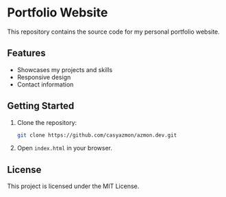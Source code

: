# Portfolio Website

This repository contains the source code for my personal portfolio website.

## Features

- Showcases my projects and skills
- Responsive design
- Contact information

## Getting Started

1. Clone the repository:
    ```bash
    git clone https://github.com/casyazmon/azmon.dev.git
    ```
2. Open `index.html` in your browser.

## License

This project is licensed under the MIT License.